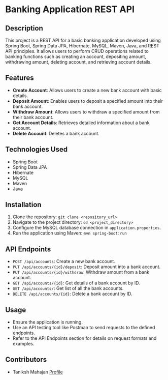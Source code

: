 # Banking Application REST API

## Description
This project is a REST API for a basic banking application developed using Spring Boot, Spring Data JPA, Hibernate, MySQL, Maven, Java, and REST API principles. It allows users to perform CRUD operations related to banking functions such as creating an account, depositing amount, withdrawing amount, deleting account, and retrieving account details.

## Features
- **Create Account**: Allows users to create a new bank account with basic details.
- **Deposit Amount**: Enables users to deposit a specified amount into their bank account.
- **Withdraw Amount**: Allows users to withdraw a specified amount from their bank account.
- **Get Account Details**: Retrieves detailed information about a bank account.
- **Delete Account**: Deletes a bank account.

## Technologies Used
- Spring Boot
- Spring Data JPA
- Hibernate
- MySQL
- Maven
- Java

## Installation
1. Clone the repository: `git clone <repository_url>`
2. Navigate to the project directory: `cd <project_directory>`
3. Configure the MySQL database connection in `application.properties`.
4. Run the application using Maven: `mvn spring-boot:run`

## API Endpoints
- `POST /api/accounts`: Create a new bank account.
- `PUT /api/accounts/{id}/deposit`: Deposit amount into a bank account.
- `PUT /api/accounts/{id}/withdraw`: Withdraw amount from a bank account.
- `GET /api/accounts/{id}`: Get details of a bank account by ID.
- `GET /api/accounts/`: Get list of all the bank accounts.
- `DELETE /api/accounts/{id}`: Delete a bank account by ID.

## Usage
- Ensure the application is running.
- Use an API testing tool like Postman to send requests to the defined endpoints.
- Refer to the API Endpoints section for details on request formats and examples.

## Contributors
- Taniksh Mahajan [Profile](https://github.com/TanikshMahajan)
